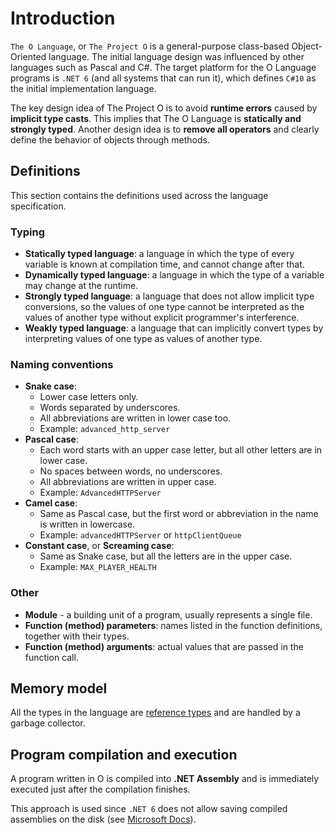 # Introduction

`The O Language`, or `The Project O` is a general-purpose class-based Object-Oriented language.
The initial language design was influenced by other languages such as Pascal and C#.
The target platform for the O Language programs is `.NET 6` (and all systems that can run it), which defines `C#10` as the initial implementation language.

The key design idea of The Project O is to avoid **runtime errors** caused by **implicit type casts**. This implies that The O Language is **statically and strongly typed**.
Another design idea is to **remove all operators** and clearly define the behavior of objects through methods.

## Definitions

This section contains the definitions used across the language specification.

### Typing

- **Statically typed language**: a language in which the type of every variable is known at compilation time, and cannot change after that.
- **Dynamically typed language**: a language in which the type of a variable may change at the runtime.
- **Strongly typed language**: a language that does not allow implicit type conversions, so the values of one type cannot be interpreted as the values of another type without explicit programmer's interference.
- **Weakly typed language**: a language that can implicitly convert types by interpreting values of one type as values of another type.

### Naming conventions

- **Snake case**:
  - Lower case letters only.
  - Words separated by underscores.
  - All abbreviations are written in lower case too.
  - Example: `advanced_http_server`
- **Pascal case**:
  - Each word starts with an upper case letter, but all other letters are in lower case.
  - No spaces between words, no underscores.
  - All abbreviations are written in upper case.
  - Example: `AdvancedHTTPServer`
- **Camel case**:
  - Same as Pascal case, but the first word or abbreviation in the name is written in lowercase.
  - Example: `advancedHTTPServer` or `httpClientQueue`
- **Constant case**, or **Screaming case**:
  - Same as Snake case, but all the letters are in the upper case.
  - Example: `MAX_PLAYER_HEALTH`

### Other

- **Module** - a building unit of a program, usually represents a single file.
- **Function (method) parameters**: names listed in the function definitions, together with their types.
- **Function (method) arguments**: actual values that are passed in the function call.

## Memory model

All the types in the language are [reference types](https://docs.microsoft.com/en-us/dotnet/csharp/language-reference/keywords/reference-types) and are handled by a garbage collector.

## Program compilation and execution

A program written in O is compiled into **.NET Assembly** and is immediately executed just after the compilation finishes.

This approach is used since `.NET 6` does not allow saving compiled assemblies on the disk (see [Microsoft Docs](https://docs.microsoft.com/en-us/dotnet/api/system.reflection.emit.assemblybuilder.save)).
